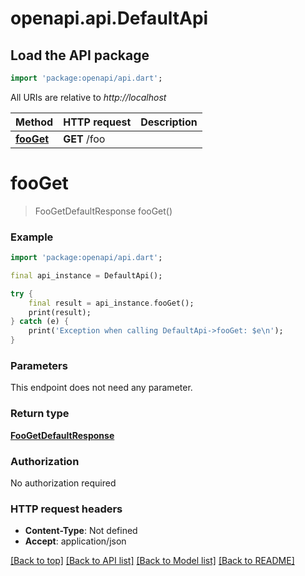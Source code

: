 # openapi.api.DefaultApi

## Load the API package
```dart
import 'package:openapi/api.dart';
```

All URIs are relative to *http://localhost*

Method | HTTP request | Description
------------- | ------------- | -------------
[**fooGet**](DefaultApi.md#fooget) | **GET** /foo | 


# **fooGet**
> FooGetDefaultResponse fooGet()



### Example
```dart
import 'package:openapi/api.dart';

final api_instance = DefaultApi();

try {
    final result = api_instance.fooGet();
    print(result);
} catch (e) {
    print('Exception when calling DefaultApi->fooGet: $e\n');
}
```

### Parameters
This endpoint does not need any parameter.

### Return type

[**FooGetDefaultResponse**](FooGetDefaultResponse.md)

### Authorization

No authorization required

### HTTP request headers

 - **Content-Type**: Not defined
 - **Accept**: application/json

[[Back to top]](#) [[Back to API list]](../README.md#documentation-for-api-endpoints) [[Back to Model list]](../README.md#documentation-for-models) [[Back to README]](../README.md)

